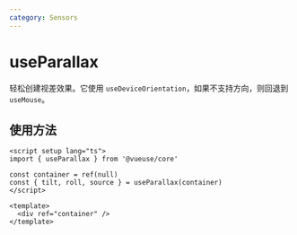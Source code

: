 ```yaml
---
category: Sensors
---
```


# useParallax

轻松创建视差效果。它使用 `useDeviceOrientation`，如果不支持方向，则回退到 `useMouse`。

## 使用方法

```vue
<script setup lang="ts">
import { useParallax } from '@vueuse/core'

const container = ref(null)
const { tilt, roll, source } = useParallax(container)
</script>

<template>
  <div ref="container" />
</template>
```
